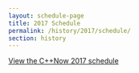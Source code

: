```yaml
---
layout: schedule-page
title: 2017 Schedule
permalink: /history/2017/schedule/
section: history
---
```


<div><a id="sched-embed" href="http://cppnow2017.sched.org/">View the C++Now 2017 schedule</a></div>

<script src="http://cppnow2017.sched.org/js/embed.js"></script>
